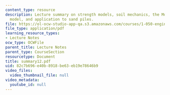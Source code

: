 ```yaml
---
content_type: resource
description: Lecture summary on strength models, soil mechanics, the Mohr-Coulomb
  model, and application to sand piles.
file: https://ol-ocw-studio-app-qa.s3.amazonaws.com/courses/1-050-engineering-mechanics-i-fall-2007/82c7b696e40b8918be63eb19e78646b9_summary12.pdf
file_type: application/pdf
learning_resource_types:
- Lecture Notes
ocw_type: OCWFile
parent_title: Lecture Notes
parent_type: CourseSection
resourcetype: Document
title: summary12.pdf
uid: 82c7b696-e40b-8918-be63-eb19e78646b9
video_files:
  video_thumbnail_file: null
video_metadata:
  youtube_id: null
---
```

